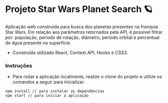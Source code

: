 # Projeto Star Wars Planet Search 🪐

Aplicação web construída para busca dos planetas presentes na franquia Star Wars. 
Em relação aos parâmetros retornados pela API, é possível filtrar por: população, período de rotação, diâmetro, período orbital e percentual de água presente na superfície.

* Construída utilizado React, Context API, Hooks e CSS3.

### Instruções

- Para rodar a aplicação localmente, realize o clone do projeto e utilize os comandos a seguir para inicializar:

```
npm install // para instalar as dependências
npm start // para iniciar a aplicação
```
